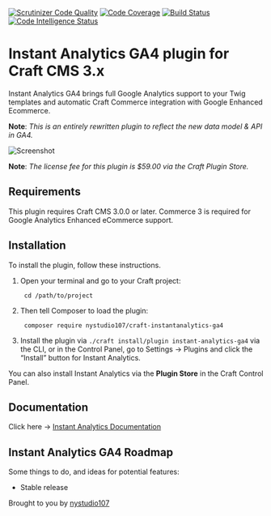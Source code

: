 [![Scrutinizer Code Quality](https://scrutinizer-ci.com/g/nystudio107/craft-instantanalytics-ga4/badges/quality-score.png?b=v3)](https://scrutinizer-ci.com/g/nystudio107/craft-instantanalytics-ga4/?branch=v3) [![Code Coverage](https://scrutinizer-ci.com/g/nystudio107/craft-instantanalytics-ga4/badges/coverage.png?b=v3)](https://scrutinizer-ci.com/g/nystudio107/craft-instantanalytics-ga4/?branch=v3) [![Build Status](https://scrutinizer-ci.com/g/nystudio107/craft-instantanalytics-ga4/badges/build.png?b=v3)](https://scrutinizer-ci.com/g/nystudio107/craft-instantanalytics-ga4/build-status/v3) [![Code Intelligence Status](https://scrutinizer-ci.com/g/nystudio107/craft-instantanalytics-ga4/badges/code-intelligence.svg?b=v3)](https://scrutinizer-ci.com/code-intelligence)

# Instant Analytics GA4 plugin for Craft CMS 3.x

Instant Analytics GA4 brings full Google Analytics support to your Twig templates and automatic Craft Commerce integration with Google Enhanced Ecommerce.

**Note**: _This is an entirely rewritten plugin to reflect the new data model & API in GA4._

![Screenshot](./docs/docs/resources/img/plugin-banner.jpg)

**Note**: _The license fee for this plugin is $59.00 via the Craft Plugin Store._

## Requirements

This plugin requires Craft CMS 3.0.0 or later. Commerce 3 is required for Google Analytics Enhanced eCommerce support.

## Installation

To install the plugin, follow these instructions.

1. Open your terminal and go to your Craft project:

        cd /path/to/project

2. Then tell Composer to load the plugin:

        composer require nystudio107/craft-instantanalytics-ga4

3. Install the plugin via `./craft install/plugin instant-analytics-ga4` via the CLI, or in the Control Panel, go to Settings → Plugins and click the “Install” button for Instant Analytics.

You can also install Instant Analytics via the **Plugin Store** in the Craft Control Panel.

## Documentation

Click here -> [Instant Analytics Documentation](https://nystudio107.com/plugins/instant-analytics/documentation)

## Instant Analytics GA4 Roadmap

Some things to do, and ideas for potential features:

* Stable release

Brought to you by [nystudio107](http://nystudio107.com)
